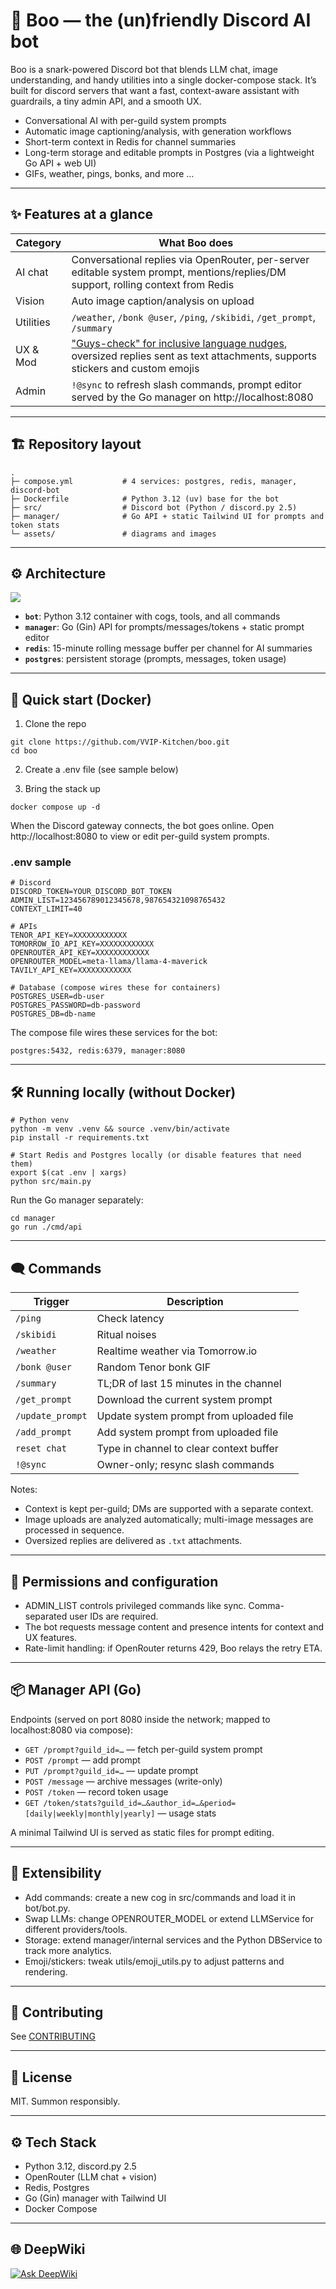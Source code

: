 # 👻 Boo — the (un)friendly Discord AI bot

Boo is a snark-powered Discord bot that blends LLM chat, image understanding, and handy utilities into a single docker-compose stack. It’s built for discord servers that want a fast, context-aware assistant with guardrails, a tiny admin API, and a smooth UX.

- Conversational AI with per-guild system prompts
- Automatic image captioning/analysis, with generation workflows
- Short-term context in Redis for channel summaries
- Long-term storage and editable prompts in Postgres (via a lightweight Go API + web UI)
- GIFs, weather, pings, bonks, and more ...

---

## ✨ Features at a glance

| Category  | What Boo does                                                                                                                                                      |
| --------- | ------------------------------------------------------------------------------------------------------------------------------------------------------------------ |
| AI chat   | Conversational replies via OpenRouter, per-server editable system prompt, mentions/replies/DM support, rolling context from Redis |
| Vision    | Auto image caption/analysis on upload                                                                       |
| Utilities | `/weather`, `/bonk @user`, `/ping`, `/skibidi`, `/get_prompt`, `/summary`                                                                                |
| UX & Mod  | ["Guys-check" for inclusive language nudges](https://github.com/VVIP-Kitchen/boo/issues/31), oversized replies sent as text attachments, supports stickers and custom emojis                                        |
| Admin     | `!@sync` to refresh slash commands, prompt editor served by the Go manager on http://localhost:8080                                                         |

---

## 🏗 Repository layout

```
.
├─ compose.yml           # 4 services: postgres, redis, manager, discord-bot
├─ Dockerfile            # Python 3.12 (uv) base for the bot
├─ src/                  # Discord bot (Python / discord.py 2.5)
├─ manager/              # Go API + static Tailwind UI for prompts and token stats
└─ assets/               # diagrams and images
```

---

## ⚙️ Architecture

![](./assets/architecture.png)
- **`bot`**: Python 3.12 container with cogs, tools, and all commands
- **`manager`**: Go (Gin) API for prompts/messages/tokens + static prompt editor
- **`redis`**: 15-minute rolling message buffer per channel for AI summaries
- **`postgres`**: persistent storage (prompts, messages, token usage)

---

## 🚀 Quick start (Docker)

1. Clone the repo

```
git clone https://github.com/VVIP-Kitchen/boo.git
cd boo
```

2. Create a .env file (see sample below)

3. Bring the stack up

```
docker compose up -d
```

When the Discord gateway connects, the bot goes online. Open http://localhost:8080 to view or edit per-guild system prompts.

### .env sample

```
# Discord
DISCORD_TOKEN=YOUR_DISCORD_BOT_TOKEN
ADMIN_LIST=123456789012345678,987654321098765432
CONTEXT_LIMIT=40

# APIs
TENOR_API_KEY=XXXXXXXXXXXX
TOMORROW_IO_API_KEY=XXXXXXXXXXXX
OPENROUTER_API_KEY=XXXXXXXXXXXX
OPENROUTER_MODEL=meta-llama/llama-4-maverick
TAVILY_API_KEY=XXXXXXXXXXXX

# Database (compose wires these for containers)
POSTGRES_USER=db-user
POSTGRES_PASSWORD=db-password
POSTGRES_DB=db-name
```

The compose file wires these services for the bot:

```
postgres:5432, redis:6379, manager:8080
```

---

## 🛠 Running locally (without Docker)

```
# Python venv
python -m venv .venv && source .venv/bin/activate
pip install -r requirements.txt

# Start Redis and Postgres locally (or disable features that need them)
export $(cat .env | xargs)
python src/main.py
```

Run the Go manager separately:

```
cd manager
go run ./cmd/api
```

---

## 🗨 Commands

| Trigger          | Description                             |
| ---------------- | --------------------------------------- |
| `/ping`          | Check latency                           |
| `/skibidi`       | Ritual noises                           |
| `/weather`       | Realtime weather via Tomorrow.io        |
| `/bonk @user`    | Random Tenor bonk GIF                   |
| `/summary`       | TL;DR of last 15 minutes in the channel |
| `/get_prompt`    | Download the current system prompt      |
| `/update_prompt` | Update system prompt from uploaded file |
| `/add_prompt`    | Add system prompt from uploaded file    |
| `reset chat`     | Type in channel to clear context buffer |
| `!@sync`         | Owner-only; resync slash commands       |

Notes:

- Context is kept per-guild; DMs are supported with a separate context.
- Image uploads are analyzed automatically; multi-image messages are processed in sequence.
- Oversized replies are delivered as `.txt` attachments.

---

## 🔐 Permissions and configuration

- ADMIN_LIST controls privileged commands like sync. Comma-separated user IDs are required.
- The bot requests message content and presence intents for context and UX features.
- Rate-limit handling: if OpenRouter returns 429, Boo relays the retry ETA.

---

## 📦 Manager API (Go)

Endpoints (served on port 8080 inside the network; mapped to localhost:8080 via compose):

- `GET /prompt?guild_id=…` — fetch per-guild system prompt
- `POST /prompt` — add prompt
- `PUT /prompt?guild_id=…` — update prompt
- `POST /message` — archive messages (write-only)
- `POST /token` — record token usage
- `GET /token/stats?guild_id=…&author_id=…&period=[daily|weekly|monthly|yearly]` — usage stats

A minimal Tailwind UI is served as static files for prompt editing.

---

## 🧩 Extensibility

- Add commands: create a new cog in src/commands and load it in bot/bot.py.
- Swap LLMs: change OPENROUTER_MODEL or extend LLMService for different providers/tools.
- Storage: extend manager/internal services and the Python DBService to track more analytics.
- Emoji/stickers: tweak utils/emoji_utils.py to adjust patterns and rendering.

---

## 🤝 Contributing

See [CONTRIBUTING](./CONTRIBUTING.md)

---

## 📄 License

MIT. Summon responsibly.

---

## ⚙️ Tech Stack

- Python 3.12, discord.py 2.5
- OpenRouter (LLM chat + vision)
- Redis, Postgres
- Go (Gin) manager with Tailwind UI
- Docker Compose

---

## 🌐 DeepWiki

[![Ask DeepWiki](https://deepwiki.com/badge.svg)](https://deepwiki.com/VVIP-Kitchen/boo)
